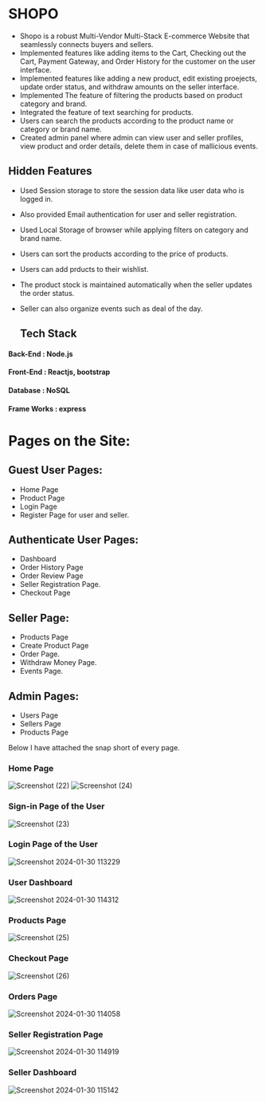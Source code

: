 # SHOPO
* Shopo is a robust Multi-Vendor Multi-Stack E-commerce Website that seamlessly connects buyers and sellers.
* Implemented features like adding items to the Cart, Checking out the Cart, Payment Gateway, and Order History for the customer on the user interface.
* Implemented features like adding a new product, edit existing proejects, update order status, and withdraw amounts  on the seller interface.
* Implemented The feature of filtering the products based on product category and brand.
* Integrated the feature of text searching for products.
* Users can search the products according to the product name or category or brand name.
* Created admin panel where admin can view user and seller profiles, view product and order details, delete them in case of mallicious events.

## Hidden Features 
* Used Session storage to store the session data like user data who is logged in.
* Also provided Email authentication for user and seller registration. 
* Used Local Storage of browser while applying filters on category and brand name.
* Users can sort the products according to the price of products.
* Users can add prducts to their wishlist.
* The product stock is maintained automatically when the seller updates the order status.
* Seller can also organize events such as deal of the day. 


  ## Tech Stack
#### Back-End : Node.js
#### Front-End : Reactjs, bootstrap
#### Database : NoSQL
#### Frame Works : express


# Pages on the Site:
## Guest User Pages:
* Home Page 
* Product Page 
* Login Page 
* Register Page for user and seller. 
## Authenticate User Pages:
* Dashboard
* Order History Page
* Order Review Page
* Seller Registration Page.
* Checkout Page
## Seller Page:
* Products Page
* Create Product Page
* Order Page.
* Withdraw Money Page.
* Events Page.
## Admin Pages:
* Users Page 
* Sellers Page
* Products Page

Below I have attached the snap short of every page.

### Home Page
![Screenshot (22)](https://github.com/shaulcifal/Ecommerce-Website-using-MERN-stack/assets/67320529/c9bbeda4-e9be-470b-af42-a5b698c36a7d)
![Screenshot (24)](https://github.com/shaulcifal/Ecommerce-Website-using-MERN-stack/assets/67320529/1e19ca0f-9318-4197-a424-daf441bd814d)

### Sign-in Page of the User
![Screenshot (23)](https://github.com/shaulcifal/Ecommerce-Website-using-MERN-stack/assets/67320529/5e5c67e5-9209-431d-992c-26b6fdf92c66)

### Login Page of the User
![Screenshot 2024-01-30 113229](https://github.com/shaulcifal/Ecommerce-Website-using-MERN-stack/assets/67320529/1f6141ca-3a23-4905-a891-2566450f6d9e)

### User Dashboard
![Screenshot 2024-01-30 114312](https://github.com/shaulcifal/Ecommerce-Website-using-MERN-stack/assets/67320529/67473701-67a3-4e42-8eb2-b825d3ab2dff)

### Products Page 
![Screenshot (25)](https://github.com/shaulcifal/Ecommerce-Website-using-MERN-stack/assets/67320529/23a592be-2ded-46cd-aa0f-b1b8ae2662ef)

### Checkout Page
![Screenshot (26)](https://github.com/shaulcifal/Ecommerce-Website-using-MERN-stack/assets/67320529/5545cbe9-e17f-4bae-9b3b-75548c092be6)

### Orders Page
![Screenshot 2024-01-30 114058](https://github.com/shaulcifal/Ecommerce-Website-using-MERN-stack/assets/67320529/70785be4-1cbb-4215-a8a5-3e5c0172d637)

### Seller Registration Page
![Screenshot 2024-01-30 114919](https://github.com/shaulcifal/Ecommerce-Website-using-MERN-stack/assets/67320529/e423e64e-55f8-4c65-9b43-379319f08f06)

### Seller Dashboard
![Screenshot 2024-01-30 115142](https://github.com/shaulcifal/Ecommerce-Website-using-MERN-stack/assets/67320529/37f763cb-1ebf-44f5-a6bd-7a220ab1187c)

